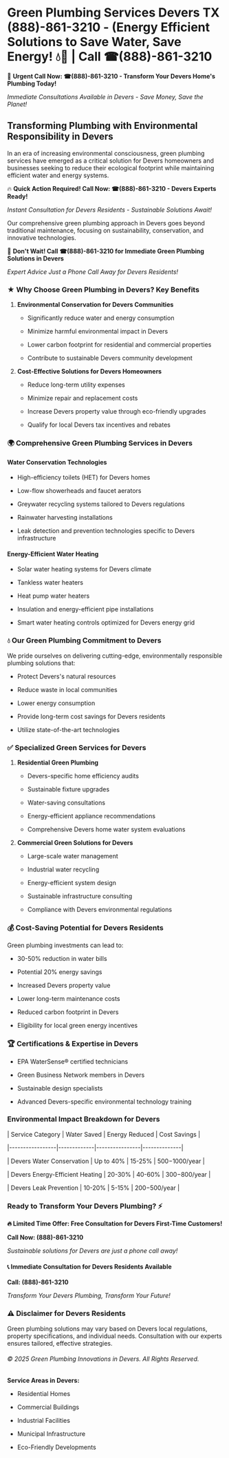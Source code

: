 # Green Plumbing Services Devers TX (888)-861-3210 - (Energy Efficient Solutions to Save Water, Save Energy! 💧🌿 | Call ☎(888)-861-3210

🚨 **Urgent Call Now: ☎(888)-861-3210 - Transform Your Devers Home's Plumbing Today!**
*Immediate Consultations Available in Devers - Save Money, Save the Planet!*

## Transforming Plumbing with Environmental Responsibility in Devers

In an era of increasing environmental consciousness, green plumbing services have emerged as a critical solution for Devers homeowners and businesses seeking to reduce their ecological footprint while maintaining efficient water and energy systems. 

🔥 **Quick Action Required! Call Now: ☎(888)-861-3210 - Devers Experts Ready!**
*Instant Consultation for Devers Residents - Sustainable Solutions Await!*

Our comprehensive green plumbing approach in Devers goes beyond traditional maintenance, focusing on sustainability, conservation, and innovative technologies.

🚨 **Don't Wait! Call ☎(888)-861-3210 for Immediate Green Plumbing Solutions in Devers**
*Expert Advice Just a Phone Call Away for Devers Residents!*

### ★ Why Choose Green Plumbing in Devers? Key Benefits

1. **Environmental Conservation for Devers Communities** 
   - Significantly reduce water and energy consumption
   - Minimize harmful environmental impact in Devers
   - Lower carbon footprint for residential and commercial properties
   - Contribute to sustainable Devers community development

2. **Cost-Effective Solutions for Devers Homeowners** 
   - Reduce long-term utility expenses
   - Minimize repair and replacement costs
   - Increase Devers property value through eco-friendly upgrades
   - Qualify for local Devers tax incentives and rebates

### 🌍 Comprehensive Green Plumbing Services in Devers

#### Water Conservation Technologies
- High-efficiency toilets (HET) for Devers homes
- Low-flow showerheads and faucet aerators
- Greywater recycling systems tailored to Devers regulations
- Rainwater harvesting installations
- Leak detection and prevention technologies specific to Devers infrastructure

#### Energy-Efficient Water Heating
- Solar water heating systems for Devers climate
- Tankless water heaters
- Heat pump water heaters
- Insulation and energy-efficient pipe installations
- Smart water heating controls optimized for Devers energy grid

### 💧 Our Green Plumbing Commitment to Devers

We pride ourselves on delivering cutting-edge, environmentally responsible plumbing solutions that:
- Protect Devers's natural resources
- Reduce waste in local communities
- Lower energy consumption
- Provide long-term cost savings for Devers residents
- Utilize state-of-the-art technologies

### ✅ Specialized Green Services for Devers

1. **Residential Green Plumbing**
   - Devers-specific home efficiency audits
   - Sustainable fixture upgrades
   - Water-saving consultations
   - Energy-efficient appliance recommendations
   - Comprehensive Devers home water system evaluations

2. **Commercial Green Solutions for Devers**
   - Large-scale water management
   - Industrial water recycling
   - Energy-efficient system design
   - Sustainable infrastructure consulting
   - Compliance with Devers environmental regulations

### 💰 Cost-Saving Potential for Devers Residents

Green plumbing investments can lead to:
- 30-50% reduction in water bills
- Potential 20% energy savings
- Increased Devers property value
- Lower long-term maintenance costs
- Reduced carbon footprint in Devers
- Eligibility for local green energy incentives

### 🏆 Certifications & Expertise in Devers

- EPA WaterSense® certified technicians
- Green Business Network members in Devers
- Sustainable design specialists
- Advanced Devers-specific environmental technology training

### Environmental Impact Breakdown for Devers

| Service Category | Water Saved | Energy Reduced | Cost Savings |
|-----------------|-------------|----------------|--------------|
| Devers Water Conservation | Up to 40% | 15-25% | $500-$1000/year |
| Devers Energy-Efficient Heating | 20-30% | 40-60% | $300-$800/year |
| Devers Leak Prevention | 10-20% | 5-15% | $200-$500/year |

### Ready to Transform Your Devers Plumbing? ⚡

**🔥 Limited Time Offer: Free Consultation for Devers First-Time Customers!**

**Call Now: (888)-861-3210**
*Sustainable solutions for Devers are just a phone call away!*

#### 📞 Immediate Consultation for Devers Residents Available

**Call: (888)-861-3210**
*Transform Your Devers Plumbing, Transform Your Future!*

### ⚠️ Disclaimer for Devers Residents

Green plumbing solutions may vary based on Devers local regulations, property specifications, and individual needs. Consultation with our experts ensures tailored, effective strategies.

###### © 2025 Green Plumbing Innovations in Devers. All Rights Reserved.

**Service Areas in Devers:** 
- Residential Homes
- Commercial Buildings
- Industrial Facilities
- Municipal Infrastructure
- Eco-Friendly Developments